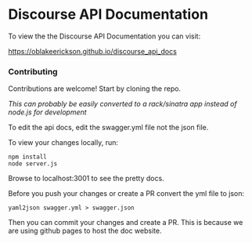 # Discourse API Documentation

To view the the Discourse API Documentation you can visit:

  https://oblakeerickson.github.io/discourse_api_docs

### Contributing

Contributions are welcome! Start by cloning the repo.

*This can probably be easily converted to a rack/sinatra app instead of
node.js for development*

To edit the api docs, edit the swagger.yml file not the json file.

To view your changes locally, run:

```
npm install
node server.js
```

Browse to localhost:3001 to see the pretty docs.

Before you push your changes or create a PR convert the yml file to json:

```
yaml2json swagger.yml > swagger.json
```

Then you can commit your changes and create a PR. This is because we are using
github pages to host the doc website.
